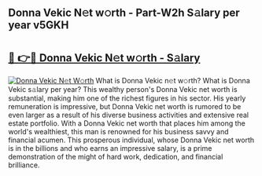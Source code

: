 ## Donna Vekic N𝚎t w𝚘rth - Part-W2h S𝚊lary per year v5GKH

# <h2><a href="http://gc4g0i3.nevu.top/?p=Donna+Vekic">🔗 👉🔴 Donna Vekic N𝚎t w𝚘rth - S𝚊lary</a></h2>

[![Donna Vekic N𝚎t W𝚘rth](https://i.imgur.com/Oavwk0R.jpeg)](http://gc4g0i3.nevu.top/?p=Donna+Vekic)
What is Donna Vekic n𝚎t w𝚘rth? What is Donna Vekic s𝚊lary per year?
This wealthy person's Donna Vekic net worth is substantial, making him one of the richest figures in his sector. His yearly remuneration is impressive, but Donna Vekic net worth is rumored to be even larger as a result of his diverse business activities and extensive real estate portfolio. With a Donna Vekic net worth that places him among the world's wealthiest, this man is renowned for his business savvy and financial acumen. This prosperous individual, whose Donna Vekic net worth is in the billions and who earns an impressive salary, is a prime demonstration of the might of hard work, dedication, and financial brilliance.
